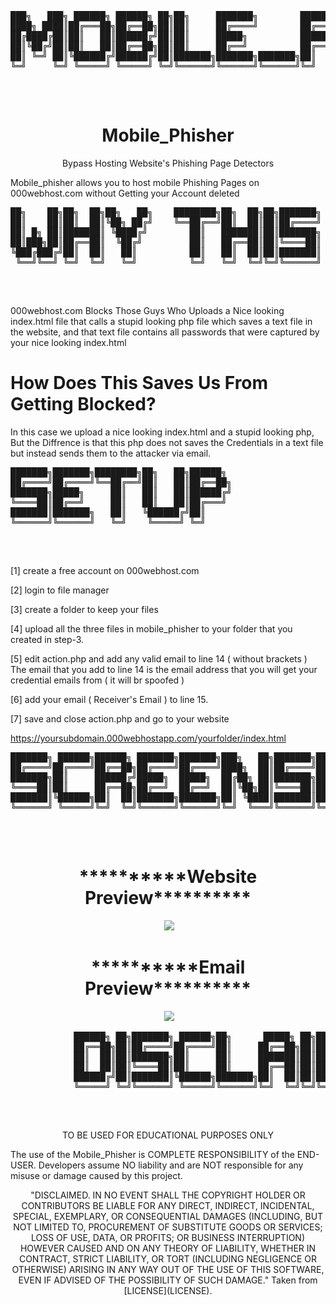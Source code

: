 <div id="maincontent">
<div id="outputFigDisplay" class="fig-ansi">
<pre id="taag_output_text" class="fig-ansi" contenteditable="true">███╗   ███╗ ██████╗ ██████╗ ██╗██╗     ███████╗        ██████╗ ██╗  ██╗██╗███████╗██╗  ██╗███████╗██████╗ 
████╗ ████║██╔═══██╗██╔══██╗██║██║     ██╔════╝        ██╔══██╗██║  ██║██║██╔════╝██║  ██║██╔════╝██╔══██╗
██╔████╔██║██║   ██║██████╔╝██║██║     █████╗          ██████╔╝███████║██║███████╗███████║█████╗  ██████╔╝
██║╚██╔╝██║██║   ██║██╔══██╗██║██║     ██╔══╝          ██╔═══╝ ██╔══██║██║╚════██║██╔══██║██╔══╝  ██╔══██╗
██║ ╚═╝ ██║╚██████╔╝██████╔╝██║███████╗███████╗███████╗██║     ██║  ██║██║███████║██║  ██║███████╗██║  ██║
╚═╝     ╚═╝ ╚═════╝ ╚═════╝ ╚═╝╚══════╝╚══════╝╚══════╝╚═╝     ╚═╝  ╚═╝╚═╝╚══════╝╚═╝  ╚═╝╚══════╝╚═╝  ╚═╝
                                                                                                          </pre>
<div>&nbsp;</div>
</div>
</div>
<h1 align="center">Mobile_Phisher</h1> <p align="center">Bypass Hosting Website's Phishing Page Detectors</p>
Mobile_phisher allows you to host mobile Phishing Pages on 000webhost.com without Getting your Account deleted

<div id="maincontent">
<div id="outputFigDisplay" class="fig-ansi">
<pre id="taag_output_text" class="fig-ansi" contenteditable="true">██╗    ██╗██╗  ██╗██╗   ██╗    ████████╗██╗  ██╗██╗███████╗    ████████╗ ██████╗  ██████╗ ██╗     
██║    ██║██║  ██║╚██╗ ██╔╝    ╚══██╔══╝██║  ██║██║██╔════╝    ╚══██╔══╝██╔═══██╗██╔═══██╗██║     
██║ █╗ ██║███████║ ╚████╔╝        ██║   ███████║██║███████╗       ██║   ██║   ██║██║   ██║██║     
██║███╗██║██╔══██║  ╚██╔╝         ██║   ██╔══██║██║╚════██║       ██║   ██║   ██║██║   ██║██║     
╚███╔███╔╝██║  ██║   ██║          ██║   ██║  ██║██║███████║       ██║   ╚██████╔╝╚██████╔╝███████╗
 ╚══╝╚══╝ ╚═╝  ╚═╝   ╚═╝          ╚═╝   ╚═╝  ╚═╝╚═╝╚══════╝       ╚═╝    ╚═════╝  ╚═════╝ ╚══════╝
                                                                                                  </pre>
<div>&nbsp;</div>
</div>
</div>

000webhost.com Blocks Those Guys Who Uploads a Nice looking index.html file that calls a stupid looking php file which saves a text file in the website, and that text file contains all passwords that were captured by your nice looking index.html

# How Does This Saves Us From Getting Blocked?
In this case we upload a nice looking index.html and a stupid looking php, But the Diffrence is that this php does not saves the Credentials in a text file but instead sends them to the attacker via email.

<div id="maincontent">
<div id="outputFigDisplay" class="fig-ansi">
<pre id="taag_output_text" class="fig-ansi" contenteditable="true">███████╗███████╗████████╗██╗   ██╗██████╗ 
██╔════╝██╔════╝╚══██╔══╝██║   ██║██╔══██╗
███████╗█████╗     ██║   ██║   ██║██████╔╝
╚════██║██╔══╝     ██║   ██║   ██║██╔═══╝ 
███████║███████╗   ██║   ╚██████╔╝██║     
╚══════╝╚══════╝   ╚═╝    ╚═════╝ ╚═╝     
                                          </pre>
<div>&nbsp;</div>
</div>
</div>

[1] create a free account on 000webhost.com

[2] login to file manager

[3] create a folder to keep your files

[4] upload all the three files in mobile_phisher to your folder that you created in step-3.

[5] edit action.php and add any valid email to line 14 ( without brackets )
The email that you add to line 14 is the email address that you will get your credential emails from ( it will br spoofed )

[6] add your email ( Receiver's Email ) to line 15.


[7] save and close action.php and go to your website

https://yoursubdomain.000webhostapp.com/yourfolder/index.html

<div id="maincontent">
<div id="outputFigDisplay" class="fig-ansi">
<pre id="taag_output_text" class="fig-ansi" contenteditable="true">███████╗ ██████╗██████╗ ███████╗███████╗███╗   ██╗███████╗██╗  ██╗ ██████╗ ████████╗███████╗
██╔════╝██╔════╝██╔══██╗██╔════╝██╔════╝████╗  ██║██╔════╝██║  ██║██╔═══██╗╚══██╔══╝██╔════╝
███████╗██║     ██████╔╝█████╗  █████╗  ██╔██╗ ██║███████╗███████║██║   ██║   ██║   ███████╗
╚════██║██║     ██╔══██╗██╔══╝  ██╔══╝  ██║╚██╗██║╚════██║██╔══██║██║   ██║   ██║   ╚════██║
███████║╚██████╗██║  ██║███████╗███████╗██║ ╚████║███████║██║  ██║╚██████╔╝   ██║   ███████║
╚══════╝ ╚═════╝╚═╝  ╚═╝╚══════╝╚══════╝╚═╝  ╚═══╝╚══════╝╚═╝  ╚═╝ ╚═════╝    ╚═╝   ╚══════╝
                                                                                            </pre>
<div>&nbsp;</div>
</div>
</div>
<h1 align="center">**********Website Preview**********</h1>

<p align="center">
  <img src="http://pwnedbyme.000webhostapp.com/preview.jpg">
</p>

<h1 align="center">**********Email Preview**********</h1>

<p align="center">
  <img src="http://pwnedbyme.000webhostapp.com/preview1.jpg">
</p>






<div id="maincontent">
<div id="outputFigDisplay" class="fig-ansi">
<pre id="taag_output_text" class="fig-ansi" contenteditable="true">            ██████╗ ██╗███████╗ ██████╗██╗      █████╗ ██╗███╗   ███╗███████╗██████╗ 
            ██╔══██╗██║██╔════╝██╔════╝██║     ██╔══██╗██║████╗ ████║██╔════╝██╔══██╗
            ██║  ██║██║███████╗██║     ██║     ███████║██║██╔████╔██║█████╗  ██████╔╝
            ██║  ██║██║╚════██║██║     ██║     ██╔══██║██║██║╚██╔╝██║██╔══╝  ██╔══██╗
            ██████╔╝██║███████║╚██████╗███████╗██║  ██║██║██║ ╚═╝ ██║███████╗██║  ██║
            ╚═════╝ ╚═╝╚══════╝ ╚═════╝╚══════╝╚═╝  ╚═╝╚═╝╚═╝     ╚═╝╚══════╝╚═╝  ╚═╝
                                                                                     </pre>
<div>&nbsp;</div>
</div>
</div>

<p align="center">
  TO BE USED FOR EDUCATIONAL PURPOSES ONLY
</p>


The use of the Mobile_Phisher is COMPLETE RESPONSIBILITY of the END-USER. Developers assume NO liability and are NOT responsible for any misuse or damage caused by this project.

<p align="center">
"DISCLAIMED. IN NO EVENT SHALL THE COPYRIGHT HOLDER OR CONTRIBUTORS BE LIABLE FOR ANY DIRECT, INDIRECT, INCIDENTAL, SPECIAL, EXEMPLARY, OR CONSEQUENTIAL DAMAGES (INCLUDING, BUT NOT LIMITED TO, PROCUREMENT OF SUBSTITUTE GOODS OR SERVICES; LOSS OF USE, DATA, OR PROFITS; OR BUSINESS INTERRUPTION) HOWEVER CAUSED AND ON ANY THEORY OF LIABILITY, WHETHER IN CONTRACT, STRICT LIABILITY, OR TORT (INCLUDING NEGLIGENCE OR OTHERWISE) ARISING IN ANY WAY OUT OF THE USE OF THIS SOFTWARE, EVEN IF ADVISED OF THE POSSIBILITY OF SUCH DAMAGE." Taken from [LICENSE](LICENSE).
 </p>
